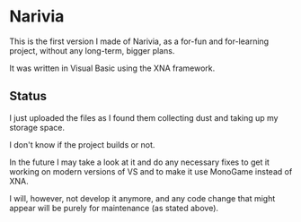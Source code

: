 # Narivia

This is the first version I made of Narivia, as a for-fun and for-learning project, without any long-term, bigger plans.

It was written in Visual Basic using the XNA framework.

## Status

I just uploaded the files as I found them collecting dust and taking up my storage space.

I don't know if the project builds or not.

In the future I may take a look at it and do any necessary fixes to get it working on modern versions of VS and to make it use MonoGame instead of XNA.

I will, however, not develop it anymore, and any code change that might appear will be purely for maintenance (as stated above).
